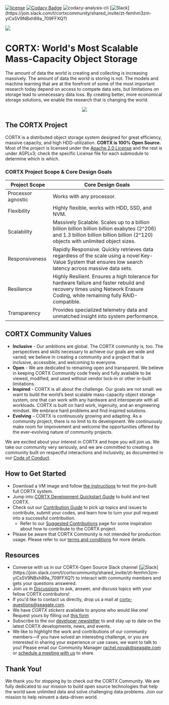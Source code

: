 [![ license](https://img.shields.io/badge/License-Apache%202.0-blue.svg)](https://github.com/Seagate/cortx/blob/main/LICENSE) 
[![Codacy Badge](https://api.codacy.com/project/badge/Grade/c099437792d44496b720a730ee4939ce)](https://www.codacy.com?utm_source=github.com&amp;utm_medium=referral&amp;utm_content=Seagate/mero&amp;utm_campaign=Badge_Grade)
![codacy-analysis-cli](https://github.com/Seagate/EOS-Sandbox/workflows/codacy-analysis-cli/badge.svg)
[![Slack](https://img.shields.io/badge/chat-on%20Slack-blue")](https://join.slack.com/t/cortxcommunity/shared_invite/zt-femhm3zm-yiCs5V9NBxh89a_709FFXQ?)

<img src="../assets/images/cortx-logo.png?raw=true">

# CORTX: World's Most Scalable Mass-Capacity Object Storage

The amount of data the world is creating and collecting is increasing massively. The amount of data the world is storing is not. The models and machine learning that are at the forefront of some of the most important research today depend on access to compete data sets, but limitations on storage lead to unnecessary data loss. By creating better, more economical storage solutions, we enable the research that is changing the world.

<p align="center"><img src="../assets/images/at_risk_data.jpg?raw=true"></p>

## The CORTX Project

CORTX is a distributed object storage system designed for great efficiency, massive capacity, and high HDD-utilization.  **CORTX is 100% Open Source.** Most of the project is licensed under the [Apache 2.0 License](../main/LICENSE) and the rest is under AGPLv3; check the specific License file for each submodule to determine which is which.

### CORTX Project Scope & Core Design Goals

| Project Scope      | Core Design Goals                                                                                                                                                                |
|--------------------|----------------------------------------------------------------------------------------------------------------------------------------------------------------------------------|
| Processor agnostic | Works with any processor.                                                                                                                                                        |
| Flexibility        | Highly flexible, works with HDD, SSD, and NVM.                                                                                                                                   |
| Scalability        | Massively Scalable. Scales up to a billion billion billion billion billion exabytes (2^206) and 1.3 billion billion billion billion (2^120) objects with unlimited object sizes. |
| Responsiveness     | Rapidly Responsive. Quickly retrieves data regardless of the scale using a novel Key-Value System that ensures low search latency across massive data sets.                      |
| Resilience         | Highly Resilient. Ensures a high tolerance for hardware failure and faster rebuild and recovery times using Network Erasure Coding, while remaining fully RAID-compatible.       |
| Transparency       | Provides specialized telemetry data and unmatched insight into system performance.                                                                                               |

## CORTX Community Values 

-   **Inclusive** - Our ambitions are global. The CORTX community is, too. The perspectives and skills necessary to achieve our goals are wide and varied; we believe in creating a community and a project that is inclusive, accessible, and welcoming to everyone.
-   **Open** - We are dedicated to remaining open and transparent. We believe in keeping CORTX Community code freely and fully available to be viewed, modified, and used without vendor lock-in or other in-built limitations.
-   **Inspired** - CORTX is all about the challenge. Our goals are not small: we want to build the world’s best scalable mass-capacity object storage system, one that can work with any hardware and interoperate with all workloads. CORTX is built on hard work, ingenuity, and an engineering mindset. We embrace hard problems and find inspired solutions.
-   **Evolving** – CORTX is continuously growing and adapting. As a community project, there is no limit to its development. We continuously make room for improvement and welcome the opportunities offered by the ever-evolving nature of community projects.

We are excited about your interest in CORTX and hope you will join us. We take our community very seriously, and we are committed to creating a community built on respectful interactions and inclusivity, as documented in our [Code of Conduct](CODE_OF_CONDUCT.md).

## How to Get Started

-   Download a VM image and follow [the instructions](doc/CORTX_on_Open_Virtual_Appliance.rst) to test the pre-built full CORTX system. 
-   Jump into [CORTX Development Quickstart Guide](QUICK_START.md) to build and test CORTX.
-   Check out our [Contribution Guide](../main/doc/CORTXContributionGuide.md) to pick up topics and issues to contribute, submit your codes, and learn how to turn your pull request into a successful contribution.
    -   Refer to our [Suggested Contributions](../main/doc/SuggestedContributions.md) page for some inspiration about how to contribute to the CORTX project.
-   Please be aware that CORTX Community is not intended for production usage.  Please refer to our [terms and conditions](terms_and_conditions.rst) for more details.


Resources
---------

-   Converse with us in our CORTX-Open Source Slack channel [![Slack](https://img.shields.io/badge/chat-on%20Slack-blue")](https://join.slack.com/t/cortxcommunity/shared_invite/zt-femhm3zm-yiCs5V9NBxh89a_709FFXQ?) to interact with community members and gets your questions answered.
-   Join us in [Discussions](https://github.com/Seagate/cortx/discussions) to ask, answer, and discuss topics with your fellow CORTX contributors!
-   If you'd like to contact us directly, drop us a mail at cortx-questions@seagate.com.
-   We have _CORTX stickers_ available to anyone who would like one! Request yours by filling out [this form](https://forms.office.com/Pages/ResponsePage.aspx?id=aiFm1EPGSkOcLgV0SMF8vgKFhRIEtppAkBdqKlO8waVUMVk1Uk9PWjc2NVhNTUU1WkdVTTFIVlNMSS4u)
-   Subscribe to the our [developer newsletter](https://www.seagate.com/promos/developer-newsletter/) to and stay up to date on the latest CORTX developments, news, and events.
-   We like to highlight the work and contributions of our community members—if you have solved an interesting challenge, or you are interested in sharing your experience or use cases, we want to talk to you! Please email our Community Manager rachel.novak@seagate.com or [schedule a meeting with us](https://outlook.office365.com/owa/calendar/CORTXCommunity@seagate.com/bookings/s/x8yMn2ODxUCOdhxvXkH4FA2) to share.

Thank You!
----------

We thank you for stopping by to check out the CORTX Community. We are fully dedicated to our mission to build open source technologies that help the world save unlimited data and solve challenging data problems. Join our mission to help reinvent a data-driven world.
